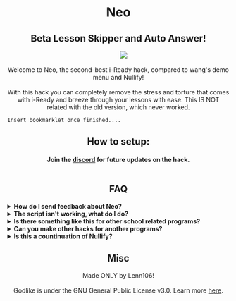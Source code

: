 <h1 align="center">Neo</h1>
  <h2 align="center">Beta Lesson Skipper and Auto Answer!</h2>
<p align="center">
<a>&nbsp;&nbsp;&nbsp;&nbsp;&nbsp;</a>
<a href="https://dsc.gg/neomenu">
<img src="https://img.shields.io/discord/1118095014795419669?style=for-the-badge&logo=discord&label=Neo"></img>
</a>
</p>

<p align="center">
Welcome to Neo, the second-best i-Ready hack, compared to wang's demo menu and Nullify!<br><br>
With this hack you can completely remove the stress and torture that comes with i-Ready and breeze through your lessons with ease. This IS NOT related with the old version, which never worked.</p>

<pre><code>Insert bookmarklet once finished....</code></pre>
<h2 align="center">How to setup:</h2>
<h4 align="center">Join the <a href="https://dsc.gg/neomenu">discord</a> for future updates on the hack.<br><br>

<h2 align="center">FAQ</h2>
<details>
  	<summary><b>How do I send feedback about Neo?</b></summary>

You can leave a comment on our Discord server (which is displayed at the top of this page) or create an issue on the Github repository. Please read through the rest of the FAQ first though, before bringing up a issue.
  </details>

  <details>
  	<summary><b>The script isn't working, what do I do?</b></summary>

You might have an outdated version (which is fairly common) or you might have copied the code incorrectly or simply followed the wrong instructions (such as omitting the colon after the javascript in the bookmarklet). Please double-check your code. Before complaining, always consider one of these two possibilities. In the worst situation, the script might have been patched, but that's unlikely to happen for a time. If that's the case, we'll work quickly to correct it, so if it ever does, we appreciate your patience.
  </details>

  <details>
  	<summary><b>Is there something like this for other school related programs?</b></summary>

  You can join the discord and ask for something to be made. ~~but your best option are some of the following:~~
  <ul>
<li>Insert hecking server here</li>
  </ul>
  </details>

<details>
  <summary><b>Can you make other hacks for another programs?</b></summary>

We could but really our main focus is i-Ready exploits. There is plenty of exploits on GitHub, just check before asking. You can ask & we will keep it as an suggestion.
</details>

<details>
  	<summary><b>Is this a countinuation of Nullify?</b></summary>

  No, this is not. We are not affliated with Nullify at all.
  </details>

<h2 align="center">Misc</h2>

<p align="center">
Made ONLY by Lenn106!<br><br>
Godlike is under the GNU General Public License v3.0. Learn more <a href="https://github.com/Patheticlol/neo/blob/main/LICENSE">here</a>.</p>
